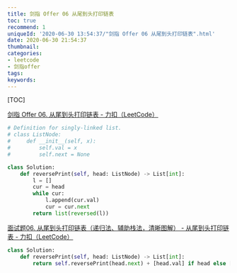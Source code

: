 ```yaml
---
title: 剑指 Offer 06 从尾到头打印链表
toc: true
recommend: 1
uniqueId: '2020-06-30 13:54:37/"剑指 Offer 06 从尾到头打印链表".html'
date: 2020-06-30 21:54:37
thumbnail:
categories:
- leetcode
- 剑指offer
tags:
keywords:
---
```


[TOC]

<!--more-->

[剑指 Offer 06. 从尾到头打印链表 - 力扣（LeetCode）](https://leetcode-cn.com/problems/cong-wei-dao-tou-da-yin-lian-biao-lcof/)

```python
# Definition for singly-linked list.
# class ListNode:
#     def __init__(self, x):
#         self.val = x
#         self.next = None

class Solution:
    def reversePrint(self, head: ListNode) -> List[int]:
        l = []
        cur = head
        while cur:
            l.append(cur.val)
            cur = cur.next
        return list(reversed(l))
```



[面试题06. 从尾到头打印链表（递归法、辅助栈法，清晰图解） - 从尾到头打印链表 - 力扣（LeetCode）](https://leetcode-cn.com/problems/cong-wei-dao-tou-da-yin-lian-biao-lcof/solution/mian-shi-ti-06-cong-wei-dao-tou-da-yin-lian-biao-d/)

```python
class Solution:
    def reversePrint(self, head: ListNode) -> List[int]:
        return self.reversePrint(head.next) + [head.val] if head else []
      
```

